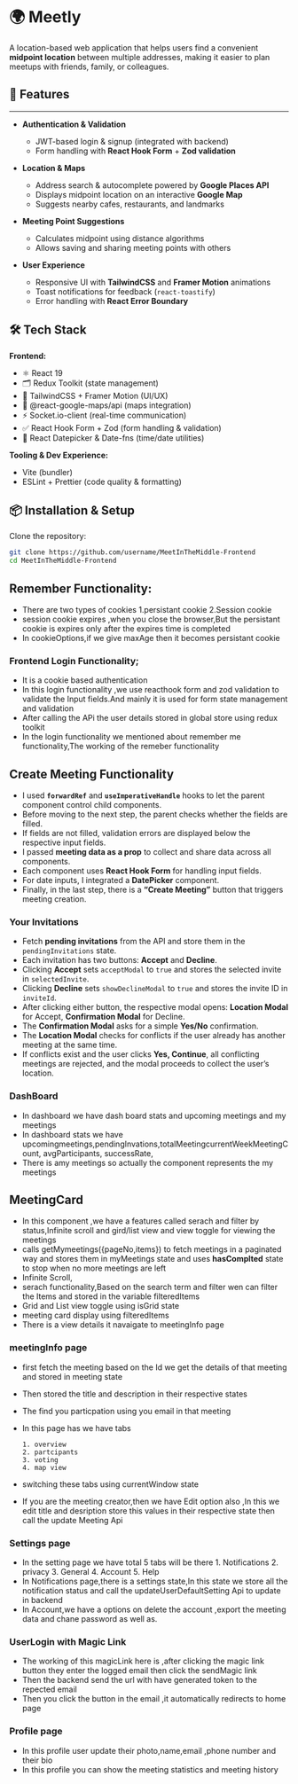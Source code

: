 # 🌍 Meetly

A location-based web application that helps users find a convenient **midpoint location** between multiple addresses, making it easier to plan meetups with friends, family, or colleagues.



## 🚀 Features
---

- **Authentication & Validation**  
  - JWT-based login & signup (integrated with backend)  
  - Form handling with **React Hook Form** + **Zod validation**

- **Location & Maps**  
  - Address search & autocomplete powered by **Google Places API**  
  - Displays midpoint location on an interactive **Google Map**  
  - Suggests nearby cafes, restaurants, and landmarks

- **Meeting Point Suggestions**  
  - Calculates midpoint using distance algorithms  
  - Allows saving and sharing meeting points with others  

- **User Experience**  
  - Responsive UI with **TailwindCSS** and **Framer Motion** animations  
  - Toast notifications for feedback (`react-toastify`)  
  - Error handling with **React Error Boundary**  


## 🛠️ Tech Stack

**Frontend:**  
- ⚛️ React 19  
- 🗂 Redux Toolkit (state management)  
- 🎨 TailwindCSS + Framer Motion (UI/UX)  
- 📍 @react-google-maps/api (maps integration)  
- ⚡ Socket.io-client (real-time communication)  
- ✅ React Hook Form + Zod (form handling & validation)  
- 📅 React Datepicker & Date-fns (time/date utilities)  

**Tooling & Dev Experience:**  
- Vite (bundler)  
- ESLint + Prettier (code quality & formatting)  


## 📦 Installation & Setup

Clone the repository:

```bash
git clone https://github.com/username/MeetInTheMiddle-Frontend
cd MeetInTheMiddle-Frontend

```

## Remember Functionality:

- There are two types of cookies 1.persistant cookie 2.Session cookie
- session cookie expires ,when you close the browser,But the persistant cookie is expires only after the expires time is completed
- In cookieOptions,if we give maxAge then it becomes persistant cookie

### Frontend Login Functionality;

- It is a cookie based authentication
- In this login functionality ,we use reacthook form and zod validation to validate the Input fields.And mainly it is used for form state management and validation
- After calling the APi the user details stored in global store using redux toolkit
- In the login functionality we mentioned about remember me functionality,The working of the remeber functionality

## Create Meeting Functionality

- I used **`forwardRef`** and **`useImperativeHandle`** hooks to let the parent component control child components.
- Before moving to the next step, the parent checks whether the fields are filled.
- If fields are not filled, validation errors are displayed below the respective input fields.
- I passed **meeting data as a prop** to collect and share data across all components.
- Each component uses **React Hook Form** for handling input fields.
- For date inputs, I integrated a **DatePicker** component.
- Finally, in the last step, there is a **“Create Meeting”** button that triggers meeting creation.

### Your Invitations

- Fetch **pending invitations** from the API and store them in the `pendingInvitations` state.
- Each invitation has two buttons: **Accept** and **Decline**.
- Clicking **Accept** sets `acceptModal` to `true` and stores the selected invite in `selectedInvite`.
- Clicking **Decline** sets `showDeclineModal` to `true` and stores the invite ID in `inviteId`.
- After clicking either button, the respective modal opens: **Location Modal** for Accept, **Confirmation Modal** for Decline.
- The **Confirmation Modal** asks for a simple **Yes/No** confirmation.
- The **Location Modal** checks for conflicts if the user already has another meeting at the same time.
- If conflicts exist and the user clicks **Yes, Continue**, all conflicting meetings are rejected, and the modal proceeds to collect the user’s location.

### DashBoard

- In dashboard we have dash board stats and upcoming meetings and my meetings
- In dashboard stats we have upcomingmeetings,pendingInvations,totalMeetingcurrentWeekMeetingCount,
    avgParticipants,
    successRate,
- There is amy meetings so actually the </meetingcard> component represents the my meetings

## MeetingCard

- In this component ,we have a  features called serach and filter by status,Infinite scroll and gird/list view and view toggle for viewing the meetings
- calls getMymeetings({pageNo,items}) to fetch meetings in a paginated way and stores them in myMeetings state and uses **hasComplted** state to stop when no more meetings are left
- Infinite Scroll,
- serach functionality,Based on the search term and filter wen can filter the Items and stored in the variable filteredItems
- Grid and List view toggle using isGrid state
- meeting card display using filteredItems
- There is a view details it navaigate to meetingInfo page

### meetingInfo page

- first fetch the meeting based on the Id we get the details of that meeting and stored in meeting state
- Then stored the title and description in their respective states
- The find you particpation using you email in that meeting
- In this page has we have tabs

      1. overview
      2. partcipants
      3. voting
      4. map view
- switching these tabs using currentWindow state
- If you are the meeting creator,then we have Edit option also ,In this we edit title and desription store this values in their respective state then call the update Meeting Api

### Settings page

- In the setting page we have total 5 tabs will be there 1. Notifications 2. privacy 3. General 4. Account 5. Help  
- In Notifications page,there is a settings state,In this state we store all the notification status and call the updateUserDefaultSetting Api to update in backend
- In Account,we have a options on delete the account ,export the meeting data and chane password as well as.

### UserLogin with Magic Link

- The working of this magicLink here is ,after clicking the magic link button they enter the  logged email then click the sendMagic link
- Then the backend send the url with have generated token to the repected email
- Then you click the button in the email ,it automatically redirects to home page

### Profile page

- In this profile user update their photo,name,email ,phone number and their bio
- In this profile you can show the meeting statistics and meeting history
